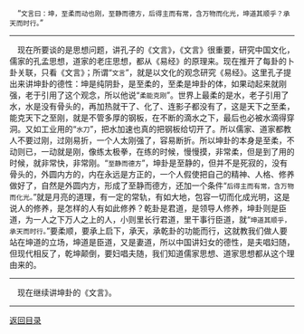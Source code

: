 &emsp;“``文言曰：坤，至柔而动也刚，至静而德方，后得主而有常，含万物而化光，坤道其顺乎？承天而时行。``”
___
&emsp;现在所要谈的是思想问题，讲孔子的《文言》，《文言》很重要，研究中国文化，儒家的孔孟思想，道家的老庄思想，都从《易经》的原理来。现在推开了每卦的卜卦关联，只看《文言》；所谓“``文言``”，就是以文化的观念研究《易经》。这里孔子提出来讲坤卦的德性：坤是纯阴卦，是至柔的，至柔是坤卦的体，如果动起来就刚强，老于引用了这个观念，所以他说“``柔能克刚``”。世界上最柔的是水，老子引用了水，水是没有骨头的，再加热就干了、化了、连影子都没有了，这是天下之至柔，能克天下之至刚，就是不管多厚的钢板，在不断的滴水之下，最后也必被水滴得穿洞。又如工业用的“``水刀``”，把水加速也真的把钢板给切开了。所以儒家、道家都教人不要过刚，过刚易折，一个人太刚强了，容易断折。所以坤卦的本身是至柔，不动则已，一动就是刚，像练太极拳，在练的时候，慢慢摸，非常柔，但是到了用的时候，就非常快，非常刚。“``至静而德方``”，坤卦是至静的，但并不是死寂的，没有骨头的，外圆内方的，内在永远是方正的，一个人假使把自己的精神、人格、修养做好了，自然是外圆内方，形成了至静而德方，还加一个条件“``后得主而有常，含万物而化光。``”就是月亮的道理，有一定的常轨，有如大地，包容一切而化成光明，这是说人的修养，是怎样的人有如此修养？乾卦是君道，是领导人修养，坤卦则是臣道，为一人之下万人之上的人，小则里长行君道，里干事行臣道，就“``坤道其顺乎，承天而时行。``”要柔顺，要承上启下，承天，承乾卦的功能而行，这就教我们做人要站在坤道的立场，坤道是臣道，又是妻道，所以中国讲妇女的德性，是夫唱妇随，但现代相反了，乾坤颠倒，要妇唱夫随，我们知道儒家思想、道家思想都从这个理由来的。
___
&emsp;现在继续讲坤卦的《文言》。
___
[返回目录](../../master/README.md#目录)